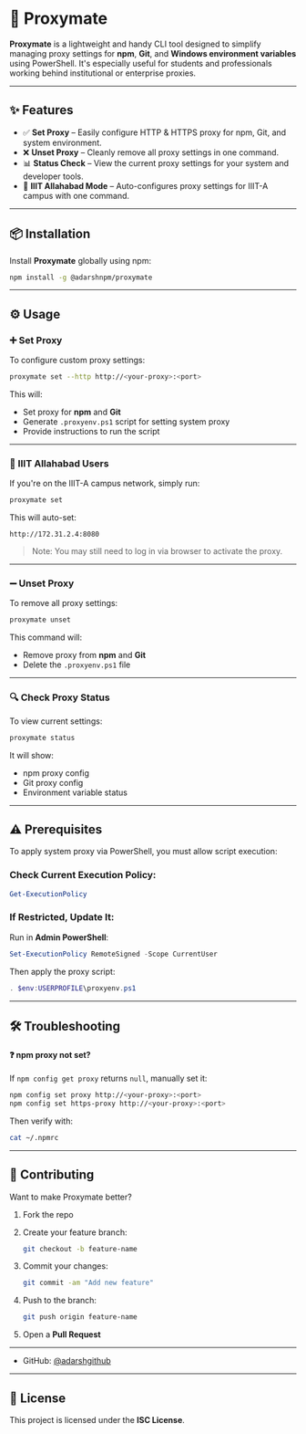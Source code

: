 # 🚀 Proxymate

**Proxymate** is a lightweight and handy CLI tool designed to simplify managing proxy settings for **npm**, **Git**, and **Windows environment variables** using PowerShell. It's especially useful for students and professionals working behind institutional or enterprise proxies.

---

## ✨ Features

- ✅ **Set Proxy** – Easily configure HTTP & HTTPS proxy for npm, Git, and system environment.
- ❌ **Unset Proxy** – Cleanly remove all proxy settings in one command.
- 📊 **Status Check** – View the current proxy settings for your system and developer tools.
- 🏫 **IIIT Allahabad Mode** – Auto-configures proxy settings for IIIT-A campus with one command.

---

## 📦 Installation

Install **Proxymate** globally using npm:

```bash
npm install -g @adarshnpm/proxymate
```

---

## ⚙️ Usage

### ➕ Set Proxy

To configure custom proxy settings:

```bash
proxymate set --http http://<your-proxy>:<port>
```

This will:

- Set proxy for **npm** and **Git**
- Generate `.proxyenv.ps1` script for setting system proxy
- Provide instructions to run the script

---

### 🏫 IIIT Allahabad Users

If you're on the IIIT-A campus network, simply run:

```bash
proxymate set
```

This will auto-set:

```
http://172.31.2.4:8080
```

> Note: You may still need to log in via browser to activate the proxy.

---

### ➖ Unset Proxy

To remove all proxy settings:

```bash
proxymate unset
```

This command will:

- Remove proxy from **npm** and **Git**
- Delete the `.proxyenv.ps1` file

---

### 🔍 Check Proxy Status

To view current settings:

```bash
proxymate status
```

It will show:

- npm proxy config
- Git proxy config
- Environment variable status

---

## ⚠️ Prerequisites

To apply system proxy via PowerShell, you must allow script execution:

### Check Current Execution Policy:

```powershell
Get-ExecutionPolicy
```

### If Restricted, Update It:

Run in **Admin PowerShell**:

```powershell
Set-ExecutionPolicy RemoteSigned -Scope CurrentUser
```

Then apply the proxy script:

```powershell
. $env:USERPROFILE\proxyenv.ps1
```

---

## 🛠️ Troubleshooting

#### ❓ npm proxy not set?

If `npm config get proxy` returns `null`, manually set it:

```bash
npm config set proxy http://<your-proxy>:<port>
npm config set https-proxy http://<your-proxy>:<port>
```

Then verify with:

```bash
cat ~/.npmrc
```

---

## 🤝 Contributing

Want to make Proxymate better?

1. Fork the repo
2. Create your feature branch:

    ```bash
    git checkout -b feature-name
    ```

3. Commit your changes:

    ```bash
    git commit -am "Add new feature"
    ```

4. Push to the branch:

    ```bash
    git push origin feature-name
    ```

5. Open a **Pull Request**

---



- GitHub: [@adarshgithub](https://github.com/adarshgithub)

---

## 📄 License

This project is licensed under the **ISC License**.
